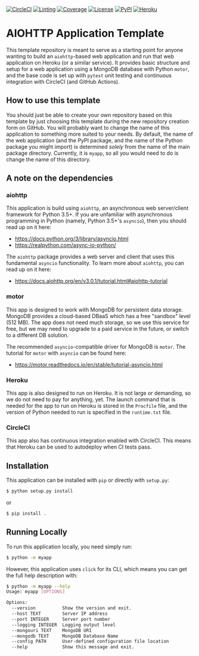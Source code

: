 [![CircleCI](https://img.shields.io/circleci/build/github/ncar-xdev/aiohttp_app_template?label=tests)](https://circleci.com/gh/ncar-xdev/aiohttp_app_template)
[![Linting](https://img.shields.io/github/workflow/status/ncar-xdev/aiohttp_app_template/code-style?label=linting)](https://github.com/ncar-xdev/aiohttp_app_template/actions?query=workflow%3Acode-style)
[![Coverage](https://img.shields.io/codecov/c/gh/ncar-xdev/aiohttp_app_template)](https://codecov.io/gh/ncar-xdev/aiohttp_app_template)
[![License](https://img.shields.io/github/license/ncar-xdev/aiohttp_app_template)](https://www.apache.org/licenses/LICENSE-2.0)
[![PyPI](https://img.shields.io/pypi/v/abcdefghijklmnop?label=pypi)](https://pypi.org/project/abcdefghijklmnop)
[![Heroku](https://img.shields.io/website?down_color=red&down_message=offline&label=heroku&up_color=green&up_message=online&url=https%3A%2F%2Fmyapp.herokuapp.com%2F)](https://myapp.herokuapp.com)

AIOHTTP Application Template
============================

This template repository is meant to serve as a starting point for anyone wanting to build an `aiohttp`-based
web application and run that web application on Heroku (or a similar service).  It provides basic structure and
setup for a web application using a MongoDB database with Python `motor`, and the base code is set up with
`pytest` unit testing and continuous integration with CircleCI (and GitHub Actions).

How to use this template
------------------------

You should just be able to create your own repository based on this template by just choosing this template
during the new repository creation form on GitHub.  You will probably want to change the name of this application
to something more suited to your needs.  By default, the name of the web application (and the PyPI package, and
the name of the Python package you might import) is determined *solely* from the name of the main package
directory.  Currently, it is `myapp`, so all you would need to do is change the name of this directory.

A note on the dependencies
--------------------------

### aiohttp

This application is build using `aiohttp`, an asynchronous web server/client
framework for Python 3.5+.  If you are unfamiliar with asynchronous programming in
Python (namely, Python 3.5+'s `asyncio`), then you should read up on it here:

- https://docs.python.org/3/library/asyncio.html
- https://realpython.com/async-io-python/

The `aiohttp` package provides a web server and client that uses this fundamental
`asyncio` functionality.  To learn more about `aiohttp`, you can read up on it here:

- https://docs.aiohttp.org/en/v3.0.1/tutorial.html#aiohttp-tutorial

### motor

This app is designed to work with MongoDB for persistent data storage.  MongoDB
provides a cloud-based DBaaS which has a free "sandbox" level (512 MB).
The app does not need much storage, so we use this service for free, but we may
need to upgrade to a paid service in the future, or switch to a different DB
solution.

The recommended `asyncio`-compatible driver for MongoDB is `motor`.  The tutorial
for `motor` with `asyncio` can be found here:

- https://motor.readthedocs.io/en/stable/tutorial-asyncio.html

### Heroku

This app is also designed to run on Heroku.  It is not large or demanding, so we
do not need to pay for anything, yet.  The launch command that is needed for the
app to run on Heroku is stored in the `Procfile` file, and the version of Python
needed to run is specified in the `runtime.txt` file.

### CircleCI

This app also has continuous integration enabled with CircleCI.  This means that
Heroku can be used to autodeploy when CI tests pass.

Installation
------------

This application can be installed with `pip` or directly with `setup.py`:

```bash
$ python setup.py install
```

or

```bash
$ pip install .
```

Running Locally
---------------

To run this application locally, you need simply run:

```bash
$ python -m myapp
```

However, this application uses `click` for its CLI, which means you can get the
full help description with:

```bash
$ python -m myapp --help
Usage: myapp [OPTIONS]

Options:
  --version          Show the version and exit.
  --host TEXT        Server IP address
  --port INTEGER     Server port number
  --logging INTEGER  Logging output level
  --mongouri TEXT    MongoDB URI
  --mongodb TEXT     MongoDB Database Name
  --config PATH      User-defined configuration file location
  --help             Show this message and exit.
```
